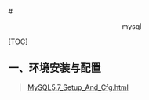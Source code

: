 #<center>mysql</center>

[TOC]

## 一、环境安装与配置

> <a href = "./MySQL5.7_Setup_And_Cfg.html"> MySQL5.7_Setup_And_Cfg.html </a>

